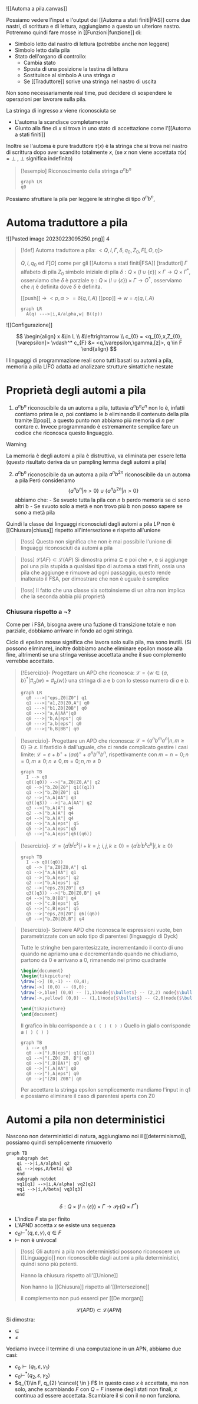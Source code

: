 
![[Automa a pila.canvas]]


Possiamo vedere l'input e l'output dei [[Automa a stati finiti|FAS]] come due nastri, di scrittura e di lettura, aggiungiamo a questo un ulteriore nastro. Potremmo quindi fare mosse in [[Funzioni|funzione]] di:
- Simbolo letto dal nastro di lettura (potrebbe anche non leggere)
- Simbolo letto dalla pila
- Stato dell'organo di controllo:
	- Cambia stato
	- Sposta di una posizione la testina di lettura
	- Sostituisce al simbolo A una stringa $\alpha$
	- Se [[Traduttore]] scrive una stringa nel nastro di uscita

Non sono necessariamente real time, puó decidere di sospendere le operazioni per lavorare sulla pila.

La stringa di ingresso $x$ viene riconosciuta se
 - L'automa la scandisce completamente
 - Giunto alla fine di $x$ si trova in uno stato di accettazione come l'[[Automa a stati finiti]]

Inoltre se l'automa è pure traduttore
$\tau(x)$ è la stringa che si trova nel nastro di scrittura dopo aver scandito totalmente $x$, (se $x$ non viene accettata $\tau(x) = \perp$ , $\perp$ significa indefinito) 

>[!esempio]
>Riconoscimento della stringa $a^nb^n$
>```mermaid
>graph LR
>q0
>```
>
>
>

Possiamo sfruttare la pila per leggere le stringhe di tipo $a^nb^n$, 


# Automa traduttore a pila
![[Pasted image 20230223095250.png]]
4

>[!def]
>Automa traduttore a pila: $<Q,I,\Gamma, \delta, q_{0},Z_{0},F[, O, \eta]>$
>
>$Q, i,q_{0}$ ed $F[O]$ come per gli [[Automa a stati finiti|FSA]] [traduttori]
>$\Gamma$ alfabeto di pila
>$Z_{0}$ simbolo iniziale di pila
>$\delta: Q \times (I \cup \left\{ \varepsilon \right\})\times \Gamma \to Q \times \Gamma^*$, osserviamo che $\delta$ è parziale
>$\eta: Q \times (I \cup  \left\{ \varepsilon \right\}) \times \Gamma \to O^*$, osserviamo che $\eta$ è definita dove $\delta$ è definita.
>
> [[push]] -> $<p,\alpha> =\delta(q,I,A)$
> [[pop]] -> $w = \eta(q,I,A)$
>
>```mermaid
>graph LR
>	A(q) --->|i,A/alpha,w| B((p))
>```



![[Configurazione]]

$$
\begin{align}
x &\in L \\
&\leftrightarrow  \\
c_{0} = <q_{0},x,Z_{0},[\varepsilon]> \vdash^* c_{F} &= <q,\varepsilon,\gamma,[z]>, q \in F
\end{align}
$$





I linguaggi di programmazione reali sono tutti basati su automi a pila, memoria a pila LIFO adatta ad analizzare strutture sintattiche nestate


# Proprietà degli automi a pila

1. $a^nb^n$ riconoscibile da un automa a pila, tuttavia $a^nb^nc^n$ non lo è, infatti contiamo prima le $a$, poi contiamo le $b$ eliminando il contenuto della pila tramite [[pop]], a questo punto non abbiamo piú memoria di $n$ per contare $c$. Invece programmando è estremamente semplice fare un codice che riconosca questo linguaggio.

>[!warning]
>La memoria è degli automi a pila è distruttiva, va eliminata per essere letta (questo risultato deriva da un pampling lemma degli automi a pila)



2. $a^nb^n$ riconoscibile da un automa a pila
   $a^nb^{2n}$ riconoscibile da un automa a pila
   Peró consideriamo
   $$\left\{ a^nb^n | n > 0 \right\} \cup \left\{  a^nb^{2n} | n > 0\right\} $$
   abbiamo che:
	   - Se svuoto tutta la pila con $n$ b perdo memoria se ci sono altri b
	   - Se svuoto solo a metà e non trovo piú b non posso sapere se sono a metà pila

Quindi la classe dei linguaggi riconosciuti dagli automi a pila $LP$ non è [[Chiusura|chiusa]] rispetto all'intersezione e rispetto all'unione

>[!oss]
>Questo non significa che non è mai possibile l'unione di linguaggi riconosciuti da automi a pila

>[!oss]
>$\mathcal{L}(AF) \subset \mathcal{L}(AP)$
>Si dimostra prima $\subseteq$ e poi che $\neq$, e si aggiunge poi una pila stupida a qualsiasi tipo di automa a stati finiti, ossia una pila che aggiunge e rimuove ad ogni passaggio, questo rende inalterato il FSA, per dimostrare che non è uguale è semplice

>[!oss]
>Il fatto che una classe sia sottoinsieme di un altra non implica che la seconda abbia piú proprietà

### Chiusura rispetto a $\neg$?
Come per i FSA, bisogna avere una fuzione di transizione totale e non parziale, dobbiamo arrivare in fondo ad ogni stringa.

Ciclo di epsilon mosse significa che lavora solo sulla pila, ma sono inutili. (Si possono eliminare), inoltre dobbiamo anche eliminare epsilon mosse alla fine, altrimenti se una stringa venisse accettata anche il suo complemento verrebbe accettato.

>[!Esercizio]- 
>Progettare un APD che riconosca:
>$\mathcal{L} = \left\{ w \in \left\{ a,b \right\}^* | \#_{a}(w) = \#_{b}(w)\right\}$ una stringa di a e b con lo stesso numero di $a$ e $b$.
>
>```mermaid
>graph LR
>	q0 --->|"eps,Z0|Z0"| q1
>	q1 --->|"a1,Z0|Z0,A"| q0
>	q1 --->|"b1,Z0|Z0B"| q0
>	q0 --->|"a,A|AA"|q0
>	q0 --->|"b,A|eps"| q0
>	q0 --->|"a,b|eps"| q0
>	q0 --->|"b,B|BB"| q0
>```

>[!esercizio]-
>Progettare un APD che riconosca:
>$\mathcal{L} = \left\{ a^nb^ma^n | n,m \geq 0 \right\} \ni \varepsilon$. Il fastidio è dall'uguale, che ci rende complicato gestire i casi limite:
>$\mathcal{L} = \varepsilon + b^+ + (aa)^+ + a^nb^mb^n$, rispettivamente con $m=n=0; n=0,m\neq 0; n \neq 0, m=0;n,m \neq 0$
>
>```mermaid
>graph TB
>	I --> q0
>	q0((q0)) -->|"a,Z0|Z0,A"| q2
>	q0 -->|"b,Z0|Z0"| q1((q1))
>	q1 -->|"b,Z0|Z0"| q1
>	q2 -->|"a,A|AA"| q3
>	q3((q3)) -->|"a,A|AA"| q2
>	q3 -->|"b,A|A"| q4
>	q2 -->|"b,A|A"| q4
>	q4 -->|"b,A|A"| q4
>	q4 -->|"a,A|eps"| q5
>	q5 -->|"a,A|eps"|q5
>	q5 -->|"a,A|eps"|q6((q6))
>```
>

>[!esercizio]-
> $\mathcal{L} = \left\{ a^ib^jc^k | i + k = j;\ i,j,k \geq 0\right\} = \left\{ a^ib^ib^kc^k | i,k \geq 0 \right\}$
>```mermaid
>graph TB
>	I --> q0((q0))
>	q0 --> |"a,Z0|Z0,A"| q1
>	q1 -->|"a,A|AA"| q1
>	q1 -->|"b,A|eps"| q2
>	q2 -->|"b,A|eps"| q2
>	q2 -->|"eps,Z0|Z0"| q3
>	q3((q3)) -->|"b,Z0|Z0,B"| q4
>	q4 -->|"b,B|BB"| q4
>	q4 -->|"c,B|eps"| q5
>	q5 -->|"c,B|eps"| q5
>	q5 -->|"eps,Z0|Z0"| q6((q6))
>	q0 -->|"b,Z0|Z0,B"| q4
>```

>[!esercizio]-
>Scrivere APD che riconosca le espressioni vuote, ben parametrizzate con un solo tipo di parentesi (linguaggio di Dyck)
>
>Tutte le stringhe ben parentesizzate, incrementando il conto di uno quando ne apriamo una e decrementando quando ne chiudiamo, partono da 0 e arrivano a 0, rimanendo nel primo quadrante
>
> ```tikz
>\begin{document}
>\begin{tikzpicture}
>\draw[->] (0,-1) -- (0,4);
>\draw[->] (0,0) -- (8,0);
>\draw[->,blue] (0,0) -- (1,1)node{$\bullet$} -- (2,2) node{$\bullet$} -- (3,1) node{$\bullet$}-- (4,2) node{$\bullet$}-- (5,1)node{$\bullet$} -- (6,0)node{$\bullet$}; 
>\draw[->,yellow] (0,0) -- (1,1)node{$\bullet$} -- (2,0)node{$\bullet$} -- (3,1)node{$\bullet$} -- (4,0)node{$\bullet$} -- (5,-1)node{$\bullet$}; 
>
>\end{tikzpicture}
>\end{document}
>```
>Il grafico in blu corrisponde a `( ( ) ( ) )` 
>Quello in giallo corrisponde a `( ) ( ) )`
>
>```mermaid
>graph TB
>	i --> q0
>	q0 -->|"),B|eps"| q1((q1))
>	q1 -->|"(,Z0| Z0, B"| q0
>	q0 -->|"(,B|BA)"| q0
>	q0 -->|"(,A|AA"| q0
>	q0 -->|"),A|eps"| q0
>	q0 -->|"(Z0| Z0B"| q0
>```
>Per accettare la stringa epsilon semplicemente mandiamo l'input in q1 e possiamo eliminare il caso di parentesi aperta con Z0

# Automi a pila non deterministici
Nascono non deterministici di natura, aggiungiamo noi il [[determinismo]], possiamo quindi semplicemente rimuoverlo

```mermaid
graph TB
	subgraph det
	q1 -->|i,A/alpha| q2
	q1 -->|eps,A/beta| q3
	end
	subgraph notdet
	vq1[q1] -->|i,A/alpha| vq2[q2]
	vq1 -->|i,A/beta| vq3[q3]
	end
```

$$\delta : Q \times (I \cap \left\{ \varepsilon \right\}) \times \Gamma \to \mathcal{P}_{F}(Q\times \Gamma^*)$$

- L'indice $F$ sta per finito
- L'APND accetta $x$ se esiste una sequenza
- $c_{0} \vdash^* \left< q,\varepsilon,\gamma \right>, q \in F$
- $\vdash$ non è univoca!


>[!oss]
>Gli automi a pila non deterministici possono riconoscere un [[Linguaggio]] non riconoscibile dagli automi a pila deterministici, quindi sono piú potenti.
>
>Hanno la chiusura rispetto all'[[Unione]]
>
>Non hanno la [[Chiusura]] rispetto all'[[Intersezione]]
>
>il complemento non puó esserci per [[De morgan]]

$$
\mathcal{L}(APD) \subset \mathcal{L}(APN)
$$
Si dimostra:
- $\subseteq$
- $\neq$

Vediamo invece il termine di una computazione in un APN, abbiamo due casi:
- $c_{0} \vdash \left< q_{1},\varepsilon,\gamma_{1} \right>$
- $c_{0}\vdash^*\left< q_{2},\varepsilon,\gamma_{2} \right>$
- $q_{1}\in F, q_{2} \cancel{ \in } F$
In questo caso $x$ è accettata, ma non solo, anche scambiando $F$ con $Q-F$ inseme degli stati non finali, $x$ continua ad essere accettata. Scambiare il si con il no non funziona.